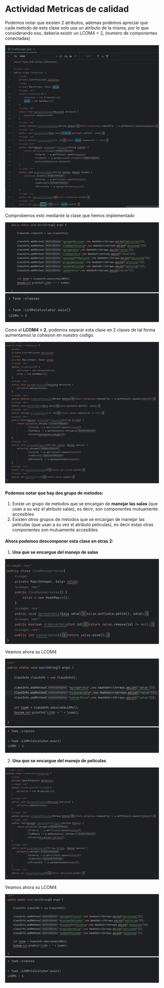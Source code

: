 # Actividad Metricas de calidad

Podemos notar que existen 2 atributos, ademas podemos apreciar que cada metodo de esta clase solo usa un atributo de la misma, por lo que considerando eso, deberia existir un LCOM4 = 2, (numero de componentes conectadas)

![alt text](image.png)

Comprobemos esto mediante la clase que hemos implementado


![alt text](image-2.png)
![alt text](image-1.png)

Como el **LCOM4 = 2**, podemos separar esta clase en 2 clases de tal forma aumentamos la cohesion en nuestro codigo.

![alt text](image-3.png)

#### Podemos notar que hay dos grupo de metodos:

1. Existe un grupo de metodos que se encargan de **manejar las salas** (que usan a su vez el atributo salas), es decir, son componentes mutuamente accesibles
2. Existen otros grupos de metodos que se encargan de manejar las peliculas (que usan a su vez el atributo peliculas), es decir estas otras componentes son mutuamente accesibles.


#### Ahora podemos descomponer esta clase en otras 2:

1. **Una que se encargue del manejo de salas**

![alt text](image-4.png)

Veamos ahora su LCOM4 

![alt text](image-9.png)
![alt text](image-8.png)


2. **Una que se encargue del manejo de peliculas**

![alt text](image-5.png)

Veamos ahora su LCOM4 

![alt text](image-6.png)
![alt text](image-7.png)






